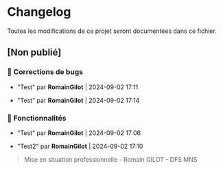 # Changelog

Toutes les modifications de ce projet seront documentées dans ce fichier.

## [Non publié]

### 🐛 Corrections de bugs

- "Test" par **RomainGilot** | 2024-09-02 17:11

- "Test" par **RomainGilot** | 2024-09-02 17:14


### 🚀 Fonctionnalités

- "Test" par **RomainGilot** | 2024-09-02 17:06

- "Test2" par **RomainGilot** | 2024-09-02 17:10


> Mise en situation professionnelle - Romain GILOT - DFS MNS
